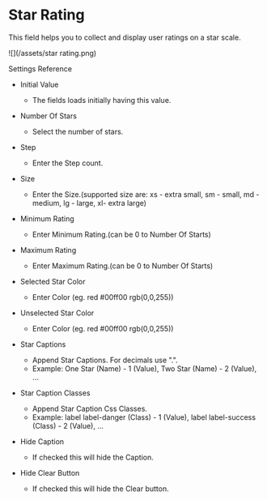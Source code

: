 # Star Rating

This field helps you to collect and display user ratings on a star scale.

![](/assets/star rating.png)

Settings Reference

* Initial Value

  * The fields loads initially having this value.

* Number Of Stars

  * Select the number of stars.

* Step

  * Enter the Step count.

* Size

  * Enter the Size.\(supported size are: xs - extra small, sm - small, md - medium, lg - large, xl- extra large\)

* Minimum Rating

  * Enter Minimum Rating.\(can be 0 to Number Of Starts\)

* Maximum Rating

  * Enter Maximum Rating.\(can be 0 to Number Of Starts\)

* Selected Star Color

  * Enter Color \(eg. red \#00ff00 rgb\(0,0,255\)\)

* Unselected Star Color

  * Enter Color \(eg. red \#00ff00 rgb\(0,0,255\)\)

* Star Captions

  * Append Star Captions. For decimals use ".".   
  * Example: One Star \(Name\) - 1 \(Value\), Two Star \(Name\) - 2 \(Value\), ...

* Star Caption Classes

  * Append Star Caption Css Classes.  
  * Example: label label-danger \(Class\) - 1 \(Value\), label label-success \(Class\) - 2 \(Value\), ...

* Hide Caption

  * If checked this will hide the Caption.

* Hide Clear Button

  * If checked this will hide the Clear button.



